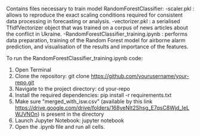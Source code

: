 Contains files necessary to train model RandomForestClassifier:
-scaler.pkl : allows to reproduce the exact scaling conditions required for consistent data processing in forecasting or analysis.
-vectorizer.pkl : a serialised TfidfVectorizer object that was trained on a corpus of news articles about the conflict in Ukraine.
-RandomForestClassifier_training.ipynb : performs data preparation, training of the Random Forest model for airborne alarm prediction, and visualisation of the results and importance of the features.
  
 To run the RandomForestClassifier_training.ipynb code:
 1) Open Terminal
 2) Clone the repository:
  git clone https://github.com/yourusername/your-repo.git
 3) Navigate to the project directory:
  cd your-repo
 4) Install the required dependencies:
  pip install -r requirements.txt
 5) Make sure "merged_with_isw.csv" (available by this link https://drive.google.com/drive/folders/168yeNIt2Shsg_E7qsC8Wjd_IeLWJVNOn) is present in the directory
 6) Launch Jupyter Notebook:
  jupyter notebook
 7) Open the .ipynb file and run all cells.
